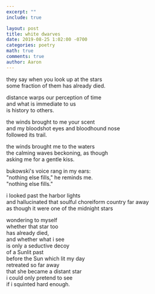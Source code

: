 ```yaml
---
excerpt: ""
include: true

layout: post
title: white dwarves 
date: 2019-08-25 1:02:00 -0700
categories: poetry
math: true
comments: true
author: Aaron
---
```


they say when you look up at the stars  
some fraction of them has already died.  

distance warps our perception of time  
and what is immediate to us  
is history to others.  

the winds brought to me your scent  
and my bloodshot eyes and bloodhound nose  
followed its trail.  

the winds brought me to the waters  
the calming waves beckoning, as though  
asking me for a gentle kiss.  

bukowski's voice rang in my ears:  
"nothing else fills," he reminds me.  
"nothing else fills."  

i looked past the harbor lights  
and hallucinated that soulful choreiform country far away  
as though it were one of the midnight stars  

wondering to myself  
whether that star too  
has already died,  
and whether what i see  
is only a seductive decoy  
of a Sunlit past  
before the Sun which lit my day  
retreated so far away  
that she became a distant star  
i could only pretend to see  
if i squinted hard enough.
